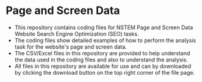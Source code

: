 # Page and Screen Data
* This repository contains coding files for NSTEM Page and Screen Data Website Search Engine Optimization (SEO) tasks.
* The coding files show detailed examples of how to perform the analysis task for the website's page and screen data.
* The CSV/Excel files in this repository are provided to help understand the data used in the coding files and also to understand the analysis.
* All files in this repository are available for use and can by downloaded by clicking the download button on the top right corner of the file page.
